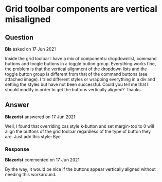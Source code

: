# Grid toolbar components are vertical misaligned

## Question

**Bla** asked on 17 Jun 2021

Inside the grid toolbar I have a mix of components: dropdownlist, command buttons and toogle buttons in a toggle button group. Everything works fine, the problem is that the vertical alignment of the dropdown lists and the toggle button group is different from that of the command buttons (see attached image). I tried different styles or wrapping everything in a div and setting the styles but have not been successful. Could you tell me that I should modify in order to get the buttons vertically aligned? Thanks.

## Answer

**Blazorist** answered on 17 Jun 2021

Well, I found that overriding css style k-button and set margin-top to 0 will align the buttons of the grid toolbar regardless of the type of button they are. Just add this style: <style>.k-button { margin-top: 0;
}
</style> Bye.

### Response

**Blazorist** commented on 17 Jun 2021

By the way, it would be nice if the buttons appear vertically aligned without needing this workaround.

